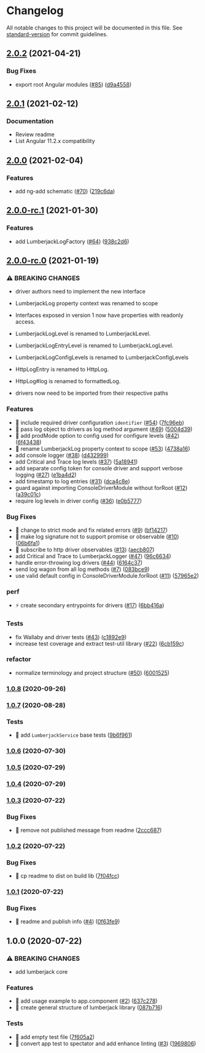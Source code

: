 # Changelog

All notable changes to this project will be documented in this file. See [standard-version](https://github.com/conventional-changelog/standard-version) for commit guidelines.

## [2.0.2](https://github.com/ngworker/lumberjack/compare/v2.0.1...v2.0.2) (2021-04-21)

### Bug Fixes

- export root Angular modules ([#85](https://github.com/ngworker/lumberjack/issues/85)) ([d9a4558](https://github.com/ngworker/lumberjack/commit/d9a455879732453e88904e77e7b35fa8e4c7459e))

## [2.0.1](https://github.com/ngworker/lumberjack/compare/v2.0.0...v2.0.1) (2021-02-12)

### Documentation

- Review readme
- List Angular 11.2.x compatibility

## [2.0.0](https://github.com/ngworker/lumberjack/compare/v2.0.0-rc.1...v2.0.0) (2021-02-04)

### Features

- add ng-add schematic ([#70](https://github.com/ngworker/lumberjack/issues/70)) ([219c6da](https://github.com/ngworker/lumberjack/commit/219c6daab024763c54f65cdb42dd4e8bb574a2d6))

## [2.0.0-rc.1](https://github.com/ngworker/lumberjack/compare/v2.0.0-rc.0...v2.0.0-rc.1) (2021-01-30)

### Features

- add LumberjackLogFactory ([#64](https://github.com/ngworker/lumberjack/issues/64)) ([938c2d6](https://github.com/ngworker/lumberjack/commit/938c2d6ab1ce7e3c81a5bd2dd085da7c9a6775d8))

## [2.0.0-rc.0](https://github.com/ngworker/lumberjack/compare/v1.0.8...v2.0.0-rc.0) (2021-01-19)

### ⚠ BREAKING CHANGES

- driver authors need to implement the new interface

- LumberjackLog property context was renamed to scope

- Interfaces exposed in version 1 now have properties with readonly access.

- LumberjackLogLevel is renamed to LumberjackLevel.

- LumberjackLogEntryLevel is renamed to LumberjackLogLevel.

- LumberjackLogConfigLevels is renamed to LumberjackConfigLevels

- HttpLogEntry is renamed to HttpLog.

- HttpLog#log is renamed to formattedLog.

- drivers now need to be imported from their respective paths

### Features

- 🎸 include required driver configuration `identifier` ([#54](https://github.com/ngworker/lumberjack/issues/54)) ([7fc96eb](https://github.com/ngworker/lumberjack/commit/7fc96eb4af48cf57b415b4c6340d47bb0be3ace3))
- 🎸 pass log object to drivers as log method argument ([#49](https://github.com/ngworker/lumberjack/issues/49)) ([5004d39](https://github.com/ngworker/lumberjack/commit/5004d391eb1e0bba2ee1cf301a59eb8df1b75b16))
- 🎸 add prodMode option to config used for configure levels ([#42](https://github.com/ngworker/lumberjack/issues/42)) ([6f43438](https://github.com/ngworker/lumberjack/commit/6f4343858fa68b513b1ea6db2c5bf6ebf621d440))
- 🎸 rename LumberjackLog property context to scope ([#53](https://github.com/ngworker/lumberjack/issues/53)) ([4738a16](https://github.com/ngworker/lumberjack/commit/4738a16823c75d3f46b374f22cd789ffd1428628))
- add console logger ([#38](https://github.com/ngworker/lumberjack/issues/38)) ([d432999](https://github.com/ngworker/lumberjack/commit/d4329996076f6be37579143a6754bd288fead169))
- add Critical and Trace log levels ([#37](https://github.com/ngworker/lumberjack/issues/37)) ([5a18941](https://github.com/ngworker/lumberjack/commit/5a1894116b52db450b2116a5898e5c7ea0e82339))
- add separate config token for console driver and support verbose logging ([#27](https://github.com/ngworker/lumberjack/issues/27)) ([e1ba4d2](https://github.com/ngworker/lumberjack/commit/e1ba4d205330c1fcea98ea3906ebca966ac27b47))
- add timestamp to log entries ([#31](https://github.com/ngworker/lumberjack/issues/31)) ([dca4c8e](https://github.com/ngworker/lumberjack/commit/dca4c8e3ddf800d5c483727b9144137bc2114aa9))
- guard against importing ConsoleDriverModule without forRoot ([#12](https://github.com/ngworker/lumberjack/issues/12)) ([a39c01c](https://github.com/ngworker/lumberjack/commit/a39c01cace6b4c83395131bed846f863fd3fbee1))
- require log levels in driver config ([#36](https://github.com/ngworker/lumberjack/issues/36)) ([e0b5777](https://github.com/ngworker/lumberjack/commit/e0b5777ae2bb2cef9492621344e704844dd43315))

### Bug Fixes

- 🐛 change to strict mode and fix related errors ([#9](https://github.com/ngworker/lumberjack/issues/9)) ([bf14217](https://github.com/ngworker/lumberjack/commit/bf142176d1557b61c0853947757c282a12c1d4c5))
- 🐛 make log signature not to support promise or observable ([#10](https://github.com/ngworker/lumberjack/issues/10)) ([06b6fa1](https://github.com/ngworker/lumberjack/commit/06b6fa1670c0eb935fc19da251551ef200a81514))
- 🐛 subscribe to http driver observables ([#13](https://github.com/ngworker/lumberjack/issues/13)) ([aecb807](https://github.com/ngworker/lumberjack/commit/aecb807d20fce25b3a44bc0b6395007a87ff1de7))
- add Critical and Trace to LumberjackLogger ([#47](https://github.com/ngworker/lumberjack/issues/47)) ([96c6634](https://github.com/ngworker/lumberjack/commit/96c6634834803a0b802bf913f9e7aad8129b9a5f))
- handle error-throwing log drivers ([#44](https://github.com/ngworker/lumberjack/issues/44)) ([6164c37](https://github.com/ngworker/lumberjack/commit/6164c3781bf4c5f4be25d88782d362d9a53705bc))
- send log wagon from all log methods ([#7](https://github.com/ngworker/lumberjack/issues/7)) ([083bce9](https://github.com/ngworker/lumberjack/commit/083bce9212e3607b9623d100a433d268d79418e6))
- use valid default config in ConsoleDriverModule.forRoot ([#11](https://github.com/ngworker/lumberjack/issues/11)) ([57965e2](https://github.com/ngworker/lumberjack/commit/57965e2b85b41bfafca33c1b56f33d307ce84ffa))

### perf

- ⚡️ create secondary entrypoints for drivers ([#17](https://github.com/ngworker/lumberjack/issues/17)) ([6bb416a](https://github.com/ngworker/lumberjack/commit/6bb416a6f4b1ca631983418a38eca23b03b2497a))

### Tests

- fix Wallaby and driver tests ([#43](https://github.com/ngworker/lumberjack/issues/43)) ([c1892e9](https://github.com/ngworker/lumberjack/commit/c1892e9262a2d77f73bae8497038de2110c241a3))
- increase test coverage and extract test-util library ([#22](https://github.com/ngworker/lumberjack/issues/22)) ([6cb159c](https://github.com/ngworker/lumberjack/commit/6cb159c3162c095019b2621443b7790c83723770))

### refactor

- normalize terminology and project structure ([#50](https://github.com/ngworker/lumberjack/issues/50)) ([6001525](https://github.com/ngworker/lumberjack/commit/6001525df31dc5024571fe251a809257372b5c5e))

### [1.0.8](https://github.com/ngworker/lumberjack/compare/v1.0.7...v1.0.8) (2020-09-26)

### [1.0.7](https://github.com/ngworker/lumberjack/compare/v1.0.6...v1.0.7) (2020-08-28)

### Tests

- 💍 add `LumberjackService` base tests ([9b6f961](https://github.com/ngworker/lumberjack/commit/9b6f961c881a15b4dfa92ace308fbd2cb3306aeb))

### [1.0.6](https://github.com/ngworker/lumberjack/compare/v1.0.5...v1.0.6) (2020-07-30)

### [1.0.5](https://github.com/ngworker/lumberjack/compare/v1.0.4...v1.0.5) (2020-07-29)

### [1.0.4](https://github.com/ngworker/lumberjack/compare/v1.0.3...v1.0.4) (2020-07-29)

### [1.0.3](https://github.com/ngworker/lumberjack/compare/v1.0.2...v1.0.3) (2020-07-22)

### Bug Fixes

- 🐛 remove not published message from readme ([2ccc687](https://github.com/ngworker/lumberjack/commit/2ccc687637894e6f51c2fcfc6fc67d040010ac7a))

### [1.0.2](https://github.com/ngworker/lumberjack/compare/v1.0.1...v1.0.2) (2020-07-22)

### Bug Fixes

- 🐛 cp readme to dist on build lib ([7f04fcc](https://github.com/ngworker/lumberjack/commit/7f04fcc34ad1fe01231182f848e2fbe7dda23cf8))

### [1.0.1](https://github.com/ngworker/lumberjack/compare/v1.0.0...v1.0.1) (2020-07-22)

### Bug Fixes

- 🐛 readme and publish info ([#4](https://github.com/ngworker/lumberjack/issues/4)) ([0f63fe9](https://github.com/ngworker/lumberjack/commit/0f63fe9b6acb3d1295d45ef7b3d98ae8ef709224))

## 1.0.0 (2020-07-22)

### ⚠ BREAKING CHANGES

- add lumberjack core

### Features

- 🎸 add usage example to app.component ([#2](https://github.com/ngworker/lumberjack/issues/2)) ([637c278](https://github.com/ngworker/lumberjack/commit/637c2780905bfe28fbf6b2e8a11b6204c96f81a1))
- 🎸 create general structure of lumberjack library ([087b716](https://github.com/ngworker/lumberjack/commit/087b716c0dd40d49490911c2eb5c5ba598918d85))

### Tests

- 💍 add empty test file ([7f605a2](https://github.com/ngworker/lumberjack/commit/7f605a2515cc173d9d7d6aca804c46cea62bc6bf))
- 💍 convert app test to spectator and add enhance linting ([#3](https://github.com/ngworker/lumberjack/issues/3)) ([1969806](https://github.com/ngworker/lumberjack/commit/1969806c18eab904a8de85ce512e4f20384a7f6a))
